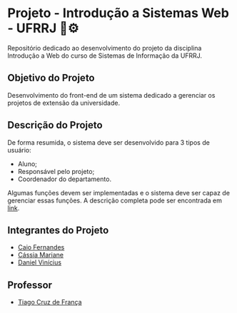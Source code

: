 # Projeto - Introdução a Sistemas Web - UFRRJ 🌳⚙️

Repositório dedicado ao desenvolvimento do projeto da disciplina Introdução a Web do curso de Sistemas de Informação da UFRRJ.

## Objetivo do Projeto

Desenvolvimento do front-end de um sistema dedicado a gerenciar os projetos de extensão da universidade.

## Descrição do Projeto

De forma resumida, o sistema deve ser desenvolvido para 3 tipos de usuário:

- Aluno;
- Responsável pelo projeto;
- Coordenador do departamento.

Algumas funções devem ser implementadas e o sistema deve ser capaz de gerenciar essas funções.
A descrição completa pode ser encontrada em [link](https://docs.google.com/document/d/1z4RnxCUR_k_qC91TuY2AIhOSi_KR70YD7cM0S4OiD_c/edit).

## Integrantes do Projeto

- [Caio Fernandes](https://github.com/CaioFernandesRural)
- [Cássia Mariane](https://github.com/cassiamariane)
- [Daniel Vinícius](https://github.com/danvinicius)

## Professor

- [Tiago Cruz de França](https://github.com/tcruzfranca)
